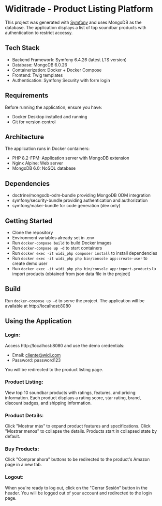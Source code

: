 # Widitrade - Product Listing Platform

This project was generated with [Symfony](https://symfony.com/) and uses MongoDB as the database. 
The application displays a list of top soundbar products with authentication to restrict accessy.

## Tech Stack

- Backend Framework: Symfony 6.4.26 (latest LTS version)
- Database: MongoDB 6.0.26
- Containerization: Docker + Docker Compose
- Frontend: Twig templates
- Authentication: Symfony Security with form login

## Requirements

Before running the application, ensure you have:

- Docker Desktop installed and running
- Git for version control

## Architecture

The application runs in Docker containers:
- PHP 8.2-FPM: Application server with MongoDB extension
- Nginx Alpine: Web server
- MongoDB 6.0: NoSQL database

## Dependencies

- doctrine/mongodb-odm-bundle providing MongoDB ODM integration
- symfony/security-bundle providing authentication and authorization
- symfony/maker-bundle for code generation (dev only)

## Getting Started

- Clone the repository
- Environment variables already set in .env
- Run `docker-compose build` to build Docker images
- Run `docker-compose up -d` to start containers
- Run `docker exec -it widi_php composer install` to install dependencies
- Run `docker exec -it widi_php php bin/console app:create-user` to create demo user
- Run `docker exec -it widi_php php bin/console app:import-products` to import products (obtained from json data file in the project)

## Build

Run `docker-compose up -d` to serve the project. The application will be available at http://localhost:8080

## Using the Application

### Login:
Access http://localhost:8080 and use the demo credentials:
- Email: cliente@widi.com
- Password: password123

You will be redirected to the product listing page.

### Product Listing:
View top 10 soundbar products with ratings, features, and pricing information. Each product displays a rating score, star rating, brand, discount badges, and shipping information.

### Product Details:
Click "Mostrar más" to expand product features and specifications. Click "Mostrar menos" to collapse the details. Products start in collapsed state by default.

### Buy Products:
Click "Comprar ahora" buttons to be redirected to the product's Amazon page in a new tab.

### Logout:
When you're ready to log out, click on the "Cerrar Sesión" button in the header. You will be logged out of your account and redirected to the login page.
